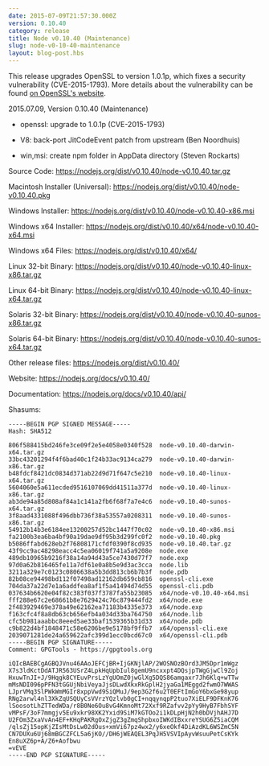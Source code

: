 ```yaml
---
date: 2015-07-09T21:57:30.000Z
version: 0.10.40
category: release
title: Node v0.10.40 (Maintenance)
slug: node-v0-10-40-maintenance
layout: blog-post.hbs
---
```


This release upgrades OpenSSL to version 1.0.1p, which fixes a security
vulnerability (CVE-2015-1793). More details about the vulnerability can be
found [on OpenSSL's website](http://openssl.org/news/secadv_20150709.txt).

2015.07.09, Version 0.10.40 (Maintenance)

* openssl: upgrade to 1.0.1p (CVE-2015-1793)

* V8: back-port JitCodeEvent patch from upstream (Ben Noordhuis)

* win,msi: create npm folder in AppData directory (Steven Rockarts)


Source Code: https://nodejs.org/dist/v0.10.40/node-v0.10.40.tar.gz

Macintosh Installer (Universal): https://nodejs.org/dist/v0.10.40/node-v0.10.40.pkg

Windows Installer: https://nodejs.org/dist/v0.10.40/node-v0.10.40-x86.msi

Windows x64 Installer: https://nodejs.org/dist/v0.10.40/x64/node-v0.10.40-x64.msi

Windows x64 Files: https://nodejs.org/dist/v0.10.40/x64/

Linux 32-bit Binary: https://nodejs.org/dist/v0.10.40/node-v0.10.40-linux-x86.tar.gz

Linux 64-bit Binary: https://nodejs.org/dist/v0.10.40/node-v0.10.40-linux-x64.tar.gz

Solaris 32-bit Binary: https://nodejs.org/dist/v0.10.40/node-v0.10.40-sunos-x86.tar.gz

Solaris 64-bit Binary: https://nodejs.org/dist/v0.10.40/node-v0.10.40-sunos-x64.tar.gz

Other release files: https://nodejs.org/dist/v0.10.40/

Website: https://nodejs.org/docs/v0.10.40/

Documentation: https://nodejs.org/docs/v0.10.40/api/

Shasums:
```
-----BEGIN PGP SIGNED MESSAGE-----
Hash: SHA512

806f588415bd246fe3ce09f2e5e4058e0340f528  node-v0.10.40-darwin-x64.tar.gz
33bc43201294f4f6bad40c1f24b33ac9134ca279  node-v0.10.40-darwin-x86.tar.gz
b48fdcf8421dc0834d371ab22d9d71f647c5e210  node-v0.10.40-linux-x64.tar.gz
5604060e5a611ecded9516107069dd41511a377d  node-v0.10.40-linux-x86.tar.gz
ab3de94a85d808af84a1c141a2fb6f68f7a7e4c6  node-v0.10.40-sunos-x64.tar.gz
3f8aad4331088f496dbb736f38a53557a0208311  node-v0.10.40-sunos-x86.tar.gz
54912b14b3e6184ee13200257d52bc1447f70c02  node-v0.10.40-x86.msi
fa2100b3ea6ba4bf90a19dae9df95b3d299fc0f2  node-v0.10.40.pkg
b5086ffabd628eb2f76808171cfdf0390f8cd935  node-v0.10.40.tar.gz
43f9cc9ac48298eacc4c5ea06019f741a5a9208e  node.exe
489db10965b9216f38a14a94d43a5ce7430d77f7  node.exp
97d0a62b816465fe11a7df61e0a8b5e9d3ac3cca  node.lib
3211a329e7c0123c0806638a5b3dd813cb6b7b3f  node.pdb
82b08ce94498bd112f07498ad12162db659cb816  openssl-cli.exe
704da37a22d7e1a6addfea8af1f5a41494d74d55  openssl-cli.pdb
037634b6620e04f82c383f037f3787fa55b23085  x64/node-v0.10.40-x64.msi
fff288e67c2e68661b8e7629424c76c879444fd2  x64/node.exe
2f483929469e378a49e62162ea71183b4335e373  x64/node.exp
f163cfc4f8a8db63cb656efb4a034d33ba764750  x64/node.lib
cfc5b981aaabbc8eeed5ae33baf1539365b31d33  x64/node.pdb
c9b822d4bf1848471c58e6206be9e5178bf9ffb7  x64/openssl-cli.exe
2039071281de24a659622afc399d1ecc0bcd67c0  x64/openssl-cli.pdb
-----BEGIN PGP SIGNATURE-----
Comment: GPGTools - https://gpgtools.org

iQIcBAEBCgAGBQJVnu46AAoJEFCjBR+IjGKNjlAP/2WOSNOzBOrd3JM5Dpr1mWgz
X7s3ldKctDdATJR563USrZ4LpkHqUpbIul8gemU9ncxxpt4DQsjpTWgGjwCl9Zoj
HxuwTnJI+J/9Hqgk8CYEuvPrsLzYgUOmZ0jwGlXg5DQS86amgaxr7Jh6Klq+wTTw
mMsNDI096pPFN3tGGUjNbiVeyaJjsDLwdXkxRkGplH2jyaGa1MEggd2fwmO7WWAS
LJprVMq3SlPWkWmMGIr8xppVwd9SiQMuJ/9ep3G2f6u2T0EFtImGoY6bxGe98yup
RNg2arwl4nl3XkZqUSQUyCsVVrzYQzlvb0gCI+nqqynqpP2tuo7XiELF9DFKnK76
lSoosotLhZTTedWDa/r8B0Ne6Ou8vG4KmnoMt72Xxf9RZafvv2pYy9HyB7FbhSYF
vMPsF/3oF7mmgjv5Eu9xkr98XK2Yxid9SiM7kGTOo2i1kDLpHjN2h0bDVjhAHJ7D
U2FOm3ZxaVvAn4EF+KHqPAKRgOxZjgZ3gZmqShpbxoIWKdIBxxreYSUG6Z5iaCQM
/qlsZj15opKjZIsMtDsLw02dOus+xmVi67pz4wx2/y6xeOkf4DiAzdKL6WSZmC5N
CN7DUXu6Uj68mBGCZFCL5a6jKO//DH6jWEAQEL3PqJH5VSVIpAyvWsuuPetCsKYk
En8uXZ6p+A/Z6+Aofbwu
=vEVE
-----END PGP SIGNATURE-----
```
